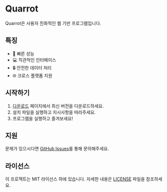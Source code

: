 # Quarrot

Quarrot은 사용자 친화적인 웹 기반 프로그램입니다.

## 특징

- 🚀 빠른 성능
- 💻 직관적인 인터페이스
- 🔒 안전한 데이터 처리
- 🌐 크로스 플랫폼 지원

## 시작하기

1. [다운로드](https://github.com/yourusername/quarrot/releases) 페이지에서 최신 버전을 다운로드하세요.
2. 설치 파일을 실행하고 지시사항을 따라주세요.
3. 프로그램을 실행하고 즐겨보세요!

## 지원

문제가 있으시다면 [GitHub Issues](https://github.com/yourusername/quarrot/issues)를 통해 문의해주세요.

## 라이선스

이 프로젝트는 MIT 라이선스 하에 있습니다. 자세한 내용은 [LICENSE](LICENSE) 파일을 참조하세요.
